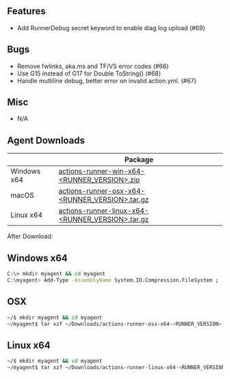 ## Features
  - Add RunnerDebug secret keyword to enable diag log upload (#69) 

## Bugs
  - Remove fwlinks, aka.ms and TF/VS error codes (#66)
  - Use G15 instead of G17 for Double ToString() (#68)
  - Handle multiline debug, better error on invalid action.yml. (#67)

## Misc
  - N/A

## Agent Downloads  

|         | Package                                                                                                       |
| ------- | ----------------------------------------------------------------------------------------------------------- |
| Windows x64 | [actions-runner-win-x64-<RUNNER_VERSION>.zip](https://githubassets.azureedge.net/runners/<RUNNER_VERSION>/actions-runner-win-x64-<RUNNER_VERSION>.zip)      |
| macOS   | [actions-runner-osx-x64-<RUNNER_VERSION>.tar.gz](https://githubassets.azureedge.net/runners/<RUNNER_VERSION>/actions-runner-osx-x64-<RUNNER_VERSION>.tar.gz)   |
| Linux x64  | [actions-runner-linux-x64-<RUNNER_VERSION>.tar.gz](https://githubassets.azureedge.net/runners/<RUNNER_VERSION>/actions-runner-linux-x64-<RUNNER_VERSION>.tar.gz) |

After Download:  

## Windows x64

``` bash
C:\> mkdir myagent && cd myagent
C:\myagent> Add-Type -AssemblyName System.IO.Compression.FileSystem ; [System.IO.Compression.ZipFile]::ExtractToDirectory("$HOME\Downloads\actions-runner-win-x64-<RUNNER_VERSION>.zip", "$PWD")
```

## OSX

``` bash
~/$ mkdir myagent && cd myagent
~/myagent$ tar xzf ~/Downloads/actions-runner-osx-x64-<RUNNER_VERSION>.tar.gz
```

## Linux x64

``` bash
~/$ mkdir myagent && cd myagent
~/myagent$ tar xzf ~/Downloads/actions-runner-linux-x64-<RUNNER_VERSION>.tar.gz
```
